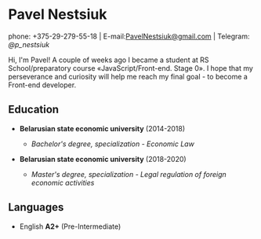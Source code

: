 # Pavel Nestsiuk

phone: +375-29-279-55-18   |  E-mail:PavelNestsiuk@gmail.com    | Telegram: *@p_nestsiuk*   

Hi, I'm Pavel! A couple of weeks ago I became a student at RS School/preparatory course «JavaScript/Front-end. Stage 0». I hope that my perseverance and curiosity will help me reach my final goal - to become a  Front-end developer.

## Education
- **Belarusian state economic university** (2014-2018)
  - *Bachelor's degree, specialization - Economic Law*

- **Belarusian state economic university** (2018-2020)
  - *Master's degree, specialization - Legal regulation of foreign economic activities*

## Languages
- English **A2+** (Pre-Intermediate)
